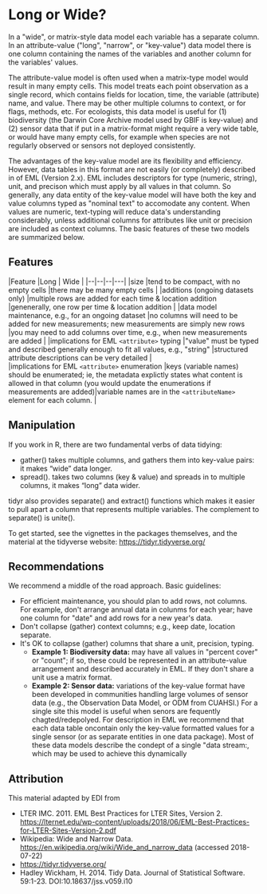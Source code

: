 # Long or Wide?
In a "wide", or matrix-style data model each variable has a separate column. 
In an attribute-value ("long", "narrow", or "key-value") data model there is one 
column containing the names of the variables and another column for the variables' values. 

The attribute-value model is often used when a matrix-type model would result in
many empty cells. This model treats each point observation as a single record, which contains
fields for location, time, the variable (attribute) name, and value. There may be other
multiple columns to context, or for flags, methods, etc.
For ecologists, this data model is useful for (1) biodiversity (the Darwin Core
Archive model used by GBIF is key-value) and (2) sensor data that if put in a 
matrix-format might require a very wide table, or would have many empty cells, for 
example when species are not regularly observed or sensors not deployed consistently.

The advantages of the key-value model are its flexibility and efficiency. However,
data tables in this format are not easily (or completely) described in of EML (Version 2.x). 
EML includes descriptors for type (numeric, string), unit, and precison which must apply 
by all values in that column. So generally, any data entity of the key-value model will
have both the key and value columns typed as "nominal text" to accomodate any content. When
values are numeric, text-typing will reduce 
data's understanding considerably, unless additional columns for attributes like 
unit or precision are included as context columns. The basic features of these two models 
are summarized below. 

## Features
|Feature  |Long  | Wide  | 
|--|--|--|---|
|size  |tend to be compact, with no empty cells |there may be many empty cells | 
|additions (ongoing datasets only)  |multiple rows are added for each time & location addition  |genenerally, one row per time & location addition  | 
|data model maintenance, e.g., for an ongoing dataset  |no columns will need to be added for new measurements; new measurements are simply new rows  |you may need to add columns over time, e.g., when new measurements are added  | 
|implications for EML ```<attribute>``` typing |"value" must be typed and described generally enough to fit all values, e.g., "string" |structured attribute descriptions can be very detailed |   
|implications for EML ```<attribute>``` enumeration |keys (variable names) should be enumerated; ie, the metadata explictly states what content is allowed in that column (you would update the enumerations if measurements are added)|variable names are in the ```<attributeName>``` element for each column. |   


## Manipulation
If you work in R, there are two fundamental verbs of data tidying:

- gather() takes multiple columns, and gathers them into key-value pairs: it makes “wide” data longer.
- spread(). takes two columns (key & value) and spreads in to multiple columns, it makes “long” data wider.

tidyr also provides separate() and extract() functions which makes it easier to pull 
apart a column that represents multiple variables. The complement to separate() is unite().

To get started, see the vignettes in the packages themselves, and the material at the
tidyverse website: https://tidyr.tidyverse.org/


## Recommendations
We recommend a middle of the road approach. Basic guidelines:

- For efficient maintenance, you should plan to add rows, not columns. For example,
 don't arrange annual data in colunms for each year; have one column for "date" and 
 add rows for a new year's data.
- Don't collapse (gather) context columns; e.g., keep date, location separate.
- It's OK to collapse (gather) columns that share a unit, precision, typing. 
  - **Example 1: Biodiversity data:**
may have all values in "percent cover" or "count"; if so, these could be represented in
an attribute-value arrangement and described accurately in EML. If they don't share a unit
use a matrix format. 
  - **Example 2: Sensor data:** 
variations of the key-value format have been developed in communities 
handling large volumes of sensor data (e.g., the Observation Data Model, or ODM from CUAHSI.)
For a single site this model is useful when senors are fequently chagted/redepolyed. For 
description in EML we recommend that each data table oncontain only the key-value formatted
values for a single sensor (or as separate entities in one data package). Most of these
data models describe the condept of a single "data stream:, which may be used to achieve this
dynamically


## Attribution
This material adapted by EDI from

- LTER IMC. 2011. EML Best Practices for LTER Sites, Version 2. 
https://lternet.edu/wp-content/uploads/2018/06/EML-Best-Practices-for-LTER-Sites-Version-2.pdf
- Wikipedia: Wide and Narrow Data.  https://en.wikipedia.org/wiki/Wide_and_narrow_data (accessed 2018-07-22)
- https://tidyr.tidyverse.org/
- Hadley  Wickham, H. 2014. Tidy Data. Journal of Statistical Software. 59:1-23. DOI:10.18637/jss.v059.i10
